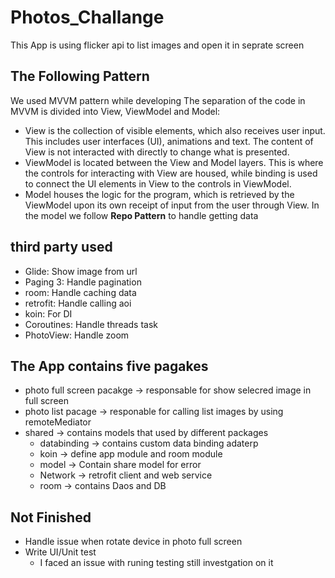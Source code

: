 # Photos_Challange
This App is using flicker api to list images and open it in seprate screen

## The Following Pattern
We used MVVM pattern while developing
The separation of the code in MVVM is divided into View, ViewModel and Model:
- View is the collection of visible elements, which also receives user input. This includes user interfaces (UI), animations and text. The content of View is not interacted with directly to change
what is presented.
- ViewModel is located between the View and Model layers. This is where the controls for interacting with View are housed, while binding is used to connect the UI elements in View to the controls in
ViewModel.
- Model houses the logic for the program, which is retrieved by the ViewModel upon its own receipt of input from the user through View. In the model we follow **Repo Pattern** to handle getting data

## third party used
- Glide: Show image from url
- Paging 3: Handle pagination
- room: Handle caching data
- retrofit: Handle calling aoi
- koin: For DI
- Coroutines: Handle threads task
- PhotoView: Handle zoom

## The App contains five pagakes
- photo full screen pacakge -> responsable for show selecred image in full screen
- photo list pacage -> responable for calling list images by using remoteMediator
- shared -> contains models that used by different packages
  - databinding -> contains custom data binding adaterp
  - koin -> define app module and room module
  - model -> Contain share model for error
  - Network -> retrofit client and web service
  - room -> contains Daos and DB

## Not Finished
- Handle issue when rotate device in photo full screen 
- Write UI/Unit test
  - I faced an issue with runing testing still investgation on it


 
